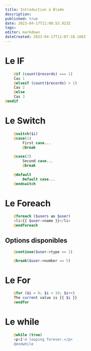 ```yaml
---
title: Introduction à Blade
description: 
published: true
date: 2023-04-17T11:08:53.923Z
tags: 
editor: markdown
dateCreated: 2023-04-17T11:07:18.166Z
---
```


# Le IF
```php
	@if (count($records) === 1)
    Cas 1
	@elseif (count($records) > 1)
    Cas 2
	@else
    Cas 3
@endif
```

# Le Switch
```php
	@switch($i)
    @case(1)
        First case...
        @break
 
    @case(2)
        Second case...
        @break
 
    @default
        Default case...
	@endswitch
```

# Le Foreach

```php
	@foreach ($users as $user)
    <li>{{ $user->name }}</li>
	@endforeach
```

## Options disponibles

```php
	@continue($user->type == 1)
```
	
```php
	@break($user->number == 5)
```

# Le For
```php
	@for ($i = 0; $i < 10; $i++)
    The current value is {{ $i }}
	@endfor
```

# Le while
```php
	@while (true)
    <p>I'm looping forever.</p>
	@endwhile
```